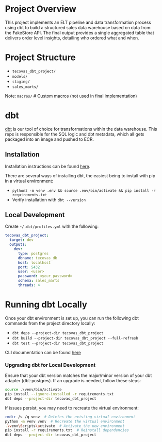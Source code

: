 # Project Overview

This project implements an ELT pipeline and data transformation process using dbt to build a structured sales data warehouse based on data from the FakeStore API. 
The final output provides a single aggregated table that delivers order level insights, detailing who ordered what and when.

# Project Structure
* `tecovas_dbt_project/`
* `models/`
* `staging/` 
* `sales_marts/`

Note: 
`macros/`  # Custom macros (not used in final implementation)

# dbt

[dbt](https://docs.getdbt.com/docs/introduction) is our tool of choice for transformations within the data warehouse. This repo is responsible for the SQL logic and dbt metadata, which all gets packaged into an image and pushed to ECR.

## Installation

Installation instructions can be found [here](https://docs.getdbt.com/docs/core/installation).

There are several ways of installing dbt, the easiest being to install with pip in a virtual environment:
* `python3 -m venv .env && source .env/bin/activate && pip install -r requirements.txt`
* Verify installation with `dbt --version`

## Local Development

Create `~/.dbt/profiles.yml` with the following:
```yaml
tecovas_dbt_project:
  target: dev
  outputs:
    dev:
      type: postgres
      dbname: tecovas_db
      host: localhost
      port: 5432
      user: <user>
      password: <your_password>
      schema: sales_marts
      threads: 4
```

# Running dbt Locally

Once your dbt environment is set up, you can run the following dbt commands from the project directory locally:
* `dbt deps --project-dir tecovas_dbt_project`
* `dbt build --project-dir tecovas_dbt_project --full-refresh`
* `dbt test --project-dir tecovas_dbt_project`

CLI documentation can be found [here](https://docs.getdbt.com/reference/dbt-commands)

### Upgrading dbt for Local Development
Ensure that your dbt version matches the major/minor version of your dbt adapter (dbt-postgres). If an upgrade is needed, follow these steps:

```sh
source .\venv/bin/activate
pip install --ignore-installed -r requirements.txt
dbt deps --project-dir tecovas_dbt_project
```
If issues persist, you may need to recreate the virtual environment:

```sh
rmdir /s /q venv  # Deletes the existing virtual environment
python -m venv venv  # Recreate the virtual environment
.\venv\Scripts\activate  # Activate the new environment
pip install -r requirements.txt  # Reinstall dependencies
dbt deps --project-dir tecovas_dbt_project
```